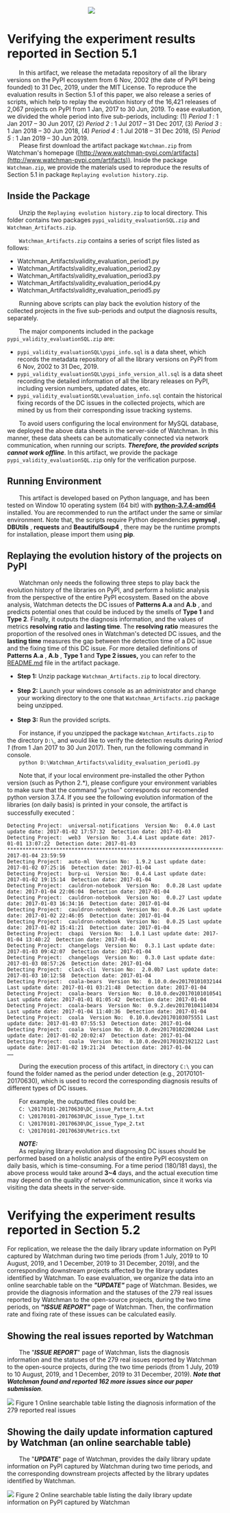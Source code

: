 &nbsp;&nbsp;&nbsp;&nbsp;&nbsp;&nbsp;&nbsp;&nbsp;&nbsp;&nbsp;&nbsp;&nbsp;&nbsp;&nbsp;&nbsp;&nbsp;&nbsp;&nbsp;&nbsp;&nbsp;&nbsp;&nbsp;&nbsp;&nbsp;&nbsp;&nbsp;&nbsp;&nbsp;&nbsp;&nbsp;&nbsp;&nbsp;&nbsp;&nbsp;&nbsp;&nbsp;&nbsp;&nbsp;&nbsp;&nbsp;&nbsp;&nbsp;&nbsp;&nbsp;&nbsp;&nbsp;&nbsp;&nbsp;![](https://github.com/NeolithEra/Figures/blob/master/Watchman_logo.png)

Verifying the experiment results reported in Section 5.1
====

&nbsp;&nbsp;&nbsp;&nbsp;&nbsp;&nbsp;
<span style="">
In this artifact, we release the metadata repository of all the library versions on the PyPI ecosystem from 6 Nov, 2002 (the date of PyPI being founded) to 31 Dec, 2019, under the MIT License. To reproduce the evaluation results in Section 5.1 of this paper, we also release a series of scripts, which help to replay the evolution history of the 16,421 releases of 2,067 projects on PyPI from 1 Jan, 2017 to 30 Jun, 2019. To ease evaluation, we divided the whole period into five sub-periods, including: (1) _Period 1_ : 1 Jan 2017 – 30 Jun 2017, (2) _Period 2_ : 1 Jul 2017 – 31 Dec 2017, (3) _Period 3_ : 1 Jan 2018 – 30 Jun 2018, (4) _Period 4_ : 1 Jul 2018 – 31 Dec 2018, (5) _Period 5_ : 1 Jan 2019 – 30 Jun 2019.
</span></br>
&nbsp;&nbsp;&nbsp;&nbsp;&nbsp;&nbsp;
<span>
Please first download the artifact package `Watchman.zip` from Watchman&#39;s homepage ([http://www.watchman-pypi.com/artifacts](http://www.watchman-pypi.com/artifacts)). 
Inside the package `Watchman.zip`, we provide the materials used to reproduce the results of Section 5.1 in package `Replaying evolution history.zip`.
</span>


Inside the Package
----  

&nbsp;&nbsp;&nbsp;&nbsp;&nbsp;&nbsp;
<span style="">
Unzip the `Replaying evolution history.zip` to local directory. This folder contains two packages `pypi_validity_evaluationSQL.zip` and `Watchman_Artifacts.zip`.
</span>

&nbsp;&nbsp;&nbsp;&nbsp;&nbsp;&nbsp;
`Watchman_Artifacts.zip` contains a series of script files listed as follows:</br>

- Watchman_Artifacts\validity_evaluation_period1.py
- Watchman_Artifacts\validity_evaluation_period2.py
- Watchman_Artifacts\validity_evaluation_period3.py
- Watchman_Artifacts\validity_evaluation_period4.py
- Watchman_Artifacts\validity_evaluation_period5.py

&nbsp;&nbsp;&nbsp;&nbsp;&nbsp;&nbsp;
Running above scripts can play back the evolution history of the collected projects in the five sub-periods and output the diagnosis results, separately.

&nbsp;&nbsp;&nbsp;&nbsp;&nbsp;&nbsp;
The major components included in the package `pypi_validity_evaluationSQL.zip` are:

- `pypi_validity_evaluationSQL\pypi_info.sql` is a data sheet, which records the metadata repository of all the library versions on PyPI from 6 Nov, 2002 to 31 Dec, 2019.
- `pypi_validity_evaluationSQL\pypi_info_version_all.sql` is a data sheet recording the detailed information of all the library releases on PyPI, including version numbers, updated dates, etc.
- `pypi_validity_evaluationSQL\evaluation_info.sql` contain the historical fixing records of the DC issues in the collected projects, which are mined by us from their corresponding issue tracking systems.

&nbsp;&nbsp;&nbsp;&nbsp;&nbsp;&nbsp;
To avoid users configuring the local environment for MySQL database, we deployed the above data sheets in the server-side of Watchman. In this manner, these data sheets can be automatically connected via network communication, when running our scripts. ***Therefore, the provided scripts cannot work offline***. In this artifact, we provide the package `pypi_validity_evaluationSQL.zip` only for the verification purpose.

Running Environment
----

&nbsp;&nbsp;&nbsp;&nbsp;&nbsp;&nbsp;
This artifact is developed based on Python language, and has been tested on Window 10 operating system (64 bit) with [**python-3.7.4-amd64**](https://www.python.org/ftp/python/3.7.4/python-3.7.4-amd64.exe) installed. You are recommended to run the artifact under the same or similar environment.
Note that, the scripts require Python dependencies **pymysql** , **DBUtils** , **requests** and **BeautifulSoup4** , there may be the runtime prompts for installation, please import them using **pip**.

**Replaying the evolution history of the projects on PyPI**
----

&nbsp;&nbsp;&nbsp;&nbsp;&nbsp;&nbsp;
Watchman only needs the following three steps to play back the evolution history of the libraries on PyPI, and perform a holistic analysis from the perspective of the entire PyPI ecosystem. Based on the above analysis, Watchman detects the DC issues of **Patterns A.a** and **A.b** , and predicts potential ones that could be induced by the smells of **Type 1** and **Type 2**. Finally, it outputs the diagnosis information, and the values of metrics **resolving ratio** and **lasting time**. The **resolving ratio** measures the proportion of the resolved ones in Watchman&#39;s detected DC issues, and the **lasting time** measures the gap between the detection time of a DC issue and the fixing time of this DC issue. For more detailed definitions of **Patterns A.a** , **A.b** , **Type 1** and **Type 2 issues,** you can refer to the [README.md](https://github.com/NeolithEra/rose6icse/blob/master/submissions/reproduced/Watchman/README.md) file in the artifact package.</br>

- **Step 1:** Unzip package `Watchman_Artifacts.zip` to local directory.</br>
&nbsp;&nbsp;&nbsp;&nbsp;&nbsp;&nbsp;
- **Step 2:** Launch your windows console as an administrator and change your working directory to the one that `Watchman_Artifacts.zip` package being unzipped.</br>
&nbsp;&nbsp;&nbsp;&nbsp;&nbsp;&nbsp;
- **Step 3:** Run the provided scripts.


&nbsp;&nbsp;&nbsp;&nbsp;&nbsp;&nbsp;
For instance, if you unzipped the package `Watchman_Artifacts.zip` to the directory `D:\`, and would like to verify the detection results during _Period 1_ (from 1 Jan 2017 to 30 Jun 2017). Then, run the following command in console.  
&nbsp;&nbsp;&nbsp;&nbsp;&nbsp;&nbsp;
`python D:\Watchman_Artifacts\validity_evaluation_period1.py`

&nbsp;&nbsp;&nbsp;&nbsp;&nbsp;&nbsp;
Note that, if your local environment pre-installed the other Python version (such as Python 2.*), please configure your environment variables to make sure that the command "`python`" corresponds our recomended python version 3.7.4. If you see the following evolution information of the libraries (on daily basis) is printed in your console, the artifact is successfully executed：

```
Detecting Project:  universal-notifications  Version No:  0.4.0 Last update date: 2017-01-02 17:57:32  Detection date: 2017-01-03
Detecting Project:  web3  Version No:  3.4.4 Last update date: 2017-01-01 13:07:22  Detection date: 2017-01-03
******************************************************************************  
2017-01-04 23:59:59  
Detecting Project:  auto-ml  Version No:  1.9.2 Last update date: 2017-01-02 07:25:16  Detection date: 2017-01-04
Detecting Project:  burp-ui  Version No:  0.4.4 Last update date: 2017-01-02 19:15:14  Detection date: 2017-01-04
Detecting Project:  cauldron-notebook  Version No:  0.0.28 Last update date: 2017-01-04 22:06:04  Detection date: 2017-01-04
Detecting Project:  cauldron-notebook  Version No:  0.0.27 Last update date: 2017-01-03 16:34:16  Detection date: 2017-01-04
Detecting Project:  cauldron-notebook  Version No:  0.0.26 Last update date: 2017-01-02 22:46:05  Detection date: 2017-01-04
Detecting Project:  cauldron-notebook  Version No:  0.0.25 Last update date: 2017-01-02 15:41:21  Detection date: 2017-01-04
Detecting Project:  cbapi  Version No:  1.0.1 Last update date: 2017-01-04 13:40:22  Detection date: 2017-01-04
Detecting Project:  changelogs  Version No:  0.3.1 Last update date: 2017-01-03 09:42:07  Detection date: 2017-01-04
Detecting Project:  changelogs  Version No:  0.3.0 Last update date: 2017-01-03 08:57:26  Detection date: 2017-01-04
Detecting Project:  clack-cli  Version No:  2.0.0b7 Last update date: 2017-01-03 10:12:58  Detection date: 2017-01-04
Detecting Project:  coala-bears  Version No:  0.10.0.dev20170101032144 Last update date: 2017-01-01 03:21:48  Detection date: 2017-01-04
Detecting Project:  coala-bears  Version No:  0.10.0.dev20170101010541 Last update date: 2017-01-01 01:05:42  Detection date: 2017-01-04
Detecting Project:  coala-bears  Version No:  0.9.2.dev20170104114034 Last update date: 2017-01-04 11:40:36  Detection date: 2017-01-04
Detecting Project:  coala  Version No:  0.10.0.dev20170103075551 Last update date: 2017-01-03 07:55:53  Detection date: 2017-01-04
Detecting Project:  coala  Version No:  0.10.0.dev20170102200244 Last update date: 2017-01-02 20:02:47  Detection date: 2017-01-04
Detecting Project:  coala  Version No:  0.10.0.dev20170102192122 Last update date: 2017-01-02 19:21:24  Detection date: 2017-01-04
……
```

&nbsp;&nbsp;&nbsp;&nbsp;&nbsp;&nbsp;
During the execution process of this artifact, in directory `C:\` you can found the folder named as the period under detection (e.g., 20170101-20170630), which is used to record the corresponding diagnosis results of different types of DC issues.

&nbsp;&nbsp;&nbsp;&nbsp;&nbsp;&nbsp;
For example, the outputted files could be:</br>
&nbsp;&nbsp;&nbsp;&nbsp;&nbsp;&nbsp;
`C: \20170101-20170630\DC_issue_Pattern_A.txt`</br>
&nbsp;&nbsp;&nbsp;&nbsp;&nbsp;&nbsp;
`C: \20170101-20170630\DC_issue_Type_1.txt`</br>
&nbsp;&nbsp;&nbsp;&nbsp;&nbsp;&nbsp;
`C: \20170101-20170630\DC_issue_Type_2.txt`</br>
&nbsp;&nbsp;&nbsp;&nbsp;&nbsp;&nbsp;
`C: \20170101-20170630\Metrics.txt`</br>

&nbsp;&nbsp;&nbsp;&nbsp;&nbsp;&nbsp;
***NOTE:***  
&nbsp;&nbsp;&nbsp;&nbsp;&nbsp;&nbsp; As replaying library evolution and diagnosing DC issues should be performed based on a holistic analysis of the entire PyPI ecosystem on daily basis, which is time-consuming. For a time period (180/181 days), the above process would take around **3~4** days, and the actual execution time may depend on the quality of network communication, since it works via visiting the data sheets in the server-side.



Verifying the experiment results reported in Section 5.2
====

For replication, we release the the daily library update information on PyPI captured by Watchman during two time periods (from 1 July, 2019 to 10 August, 2019, and 1 December, 2019 to 31 December, 2019), and the corresponding downstream projects affected by the library updates identified by Watchman. To ease evaluation, we organize the data into an online searchable table on the ***"UPDATE"*** page of Watchman. Besides, we provide the diagnosis information and the statuses of the 279 real issues reported by Watchman to the open-source projects, during the two time periods, on ***"ISSUE REPORT"*** page of Watchman. Then, the confirmation rate and fixing rate of these issues can be calculated easily.

Showing the real issues reported by Watchman
---

&nbsp;&nbsp;&nbsp;&nbsp;&nbsp;&nbsp;
The &quot;***ISSUE REPORT***&quot; page of Watchman, lists the diagnosis information and the statuses of the 279 real issues reported by Watchman to the open-source projects, during the two time periods (from 1 July, 2019 to 10 August, 2019, and 1 December, 2019 to 31 December, 2019). ***Note that Watchman found and reported 162 more issues since our paper submission***.


![](https://github.com/NeolithEra/Figures/blob/master/Figure5.png)
Figure 1 Online searchable table listing the diagnosis information of the 279 reported real issues

Showing the daily update information captured by Watchman (an online searchable table)
---

&nbsp;&nbsp;&nbsp;&nbsp;&nbsp;&nbsp;
<span style="">
The &quot;***UPDATE***&quot; page of Watchman, provides the daily library update information on PyPI captured by Watchman during two time periods, and the corresponding downstream projects affected by the library updates identified by Watchman.
</span>

![](https://github.com/NeolithEra/Figures/blob/master/Figure6.png)
Figure 2 Online searchable table listing the daily library update information on PyPI captured by Watchman
